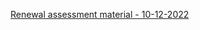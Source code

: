 [Renewal assessment material - 10-12-2022](https://learn.microsoft.com/en-us/collections/d4xphowjnrq0n5)
